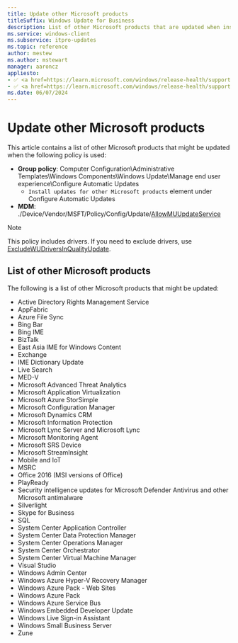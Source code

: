 ```yaml
---
title: Update other Microsoft products
titleSuffix: Windows Update for Business
description: List of other Microsoft products that are updated when install updates for other Microsoft products (allowmuupdateservice) is used.
ms.service: windows-client
ms.subservice: itpro-updates
ms.topic: reference
author: mestew
ms.author: mstewart
manager: aaroncz
appliesto:
- ✅ <a href=https://learn.microsoft.com/windows/release-health/supported-versions-windows-client target=_blank>Windows 11</a>
- ✅ <a href=https://learn.microsoft.com/windows/release-health/supported-versions-windows-client target=_blank>Windows 10</a>
ms.date: 06/07/2024
---
```


# Update other Microsoft products
<!--8743531-->
This article contains a list of other Microsoft products that might be updated when the following policy is used:

- **Group policy**: Computer Configuration\Administrative Templates\Windows Components\Windows Update\Manage end user experience\Configure Automatic Updates
    - `Install updates for other Microsoft products` element under Configure Automatic Updates
- **MDM**: ./Device/Vendor/MSFT/Policy/Config/Update/[AllowMUUpdateService](/windows/client-management/mdm/policy-csp-update?toc=/windows/deployment/toc.json&bc=/windows/deployment/breadcrumb/toc.json#allowmuupdateservice)

> [!Note]
> This policy includes drivers. If you need to exclude drivers, use [ExcludeWUDriversInQualityUpdate](/windows/client-management/mdm/policy-csp-update?toc=/windows/deployment/toc.json&bc=/windows/deployment/breadcrumb/toc.json#excludewudriversinqualityupdate).


## List of other Microsoft products

The following is a list of other Microsoft products that might be updated:

- Active Directory Rights Management Service
- AppFabric
- Azure File Sync
- Bing Bar
- Bing IME
- BizTalk
- East Asia IME for Windows Content
- Exchange
- IME Dictionary Update
- Live Search
- MED-V
- Microsoft Advanced Threat Analytics
- Microsoft Application Virtualization
- Microsoft Azure StorSimple
- Microsoft Configuration Manager
- Microsoft Dynamics CRM
- Microsoft Information Protection
- Microsoft Lync Server and Microsoft Lync
- Microsoft Monitoring Agent
- Microsoft SRS Device
- Microsoft StreamInsight
- Mobile and IoT
- MSRC
- Office 2016 (MSI versions of Office)
- PlayReady
- Security intelligence updates for Microsoft Defender Antivirus and other Microsoft antimalware
- Silverlight
- Skype for Business
- SQL
- System Center Application Controller
- System Center Data Protection Manager
- System Center Operations Manager
- System Center Orchestrator
- System Center Virtual Machine Manager
- Visual Studio
- Windows Admin Center
- Windows Azure Hyper-V Recovery Manager
- Windows Azure Pack - Web Sites
- Windows Azure Pack
- Windows Azure Service Bus
- Windows Embedded Developer Update
- Windows Live Sign-in Assistant
- Windows Small Business Server
- Zune
